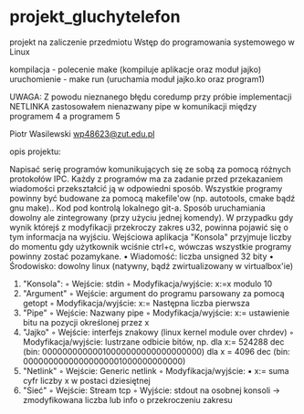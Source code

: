 # projekt_gluchytelefon
projekt na zaliczenie przedmiotu Wstęp do programowania systemowego w Linux

kompilacja - polecenie  make (kompiluje aplikacje oraz moduł jajko)
uruchomienie - make run (uruchamia moduł jajko.ko oraz program1)

UWAGA: Z powodu nieznanego błędu coredump przy próbie implementacji NETLINKA zastosowałem nienazwany pipe w komunikacji między programem 4 a programem 5

Piotr Wasilewski
wp48623@zut.edu.pl

opis projektu:

Napisać serię programów komunikujących się ze sobą za pomocą różnych protokołów IPC. Każdy z programów ma za zadanie przed przekazaniem wiadomości przekształcić ją w odpowiedni sposób.
Wszystkie programy powinny być budowane za pomocą makefile'ow (np. autotools, cmake bądź gnu make).. Kod pod kontrolą lokalnego git-a. Sposób uruchamiania dowolny ale zintegrowany (przy użyciu jednej komendy). W przypadku gdy wynik którejś z modyfikacji przekroczy zakres u32, powinna pojawić się o tym informacja na wyjściu. Wejściowa aplikacja "Konsola" przyjmuje liczby do momentu gdy użytkownik wciśnie ctrl+c, wówczas wszystkie programy powinny zostać pozamykane.
•	Wiadomość: liczba unsigned 32 bity
•	Środowisko: dowolny linux (natywny, bądź zwirtualizowany w virtualbox'ie)
1.	"Konsola":
◦	Wejście: stdin
◦	Modyfikacja/wyjście: x:=x modulo 10
2.	"Argument"
◦	Wejście: argument do programu parsowany za pomocą getopt
◦	Modyfikacja/wyjście: x:= Następna liczba pierwsza 
3.	"Pipe"
◦	Wejście: Nazwany pipe
◦	Modyfikacja/wyjście: x:= ustawienie bitu na pozycji określonej przez x  
4.	"Jajko"
◦	Wejście: interfejs znakowy (linux kernel module over chrdev)
◦	Modyfikacja/wyjście: lustrzane odbicie bitów, np. dla x:= 524288 dec (bin: 00000000000010000000000000000000) dla x = 4096 dec (bin: 00000000000000000001000000000000)
5.	"Netlink"
◦	Wejście: Generic netlink
◦	Modyfikacja/wyjście:
▪	x:= suma cyfr liczby x w postaci dziesiętnej
6.	"Sieć"
◦	Wejście: Stream tcp
◦	Wyjście: stdout na osobnej konsoli -> zmodyfikowana liczba lub info o przekroczeniu zakresu

